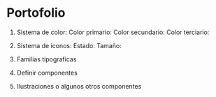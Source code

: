 # Portofolio

1. Sistema de color:
    Color primario:
    Color secundario:
    Color terciario:
    
2. Sistema de iconos:
    Estado:
    Tamaño:
    
3. Familias tipograficas

4. Definir componentes

5. Ilustraciones o algunos otros componentes
